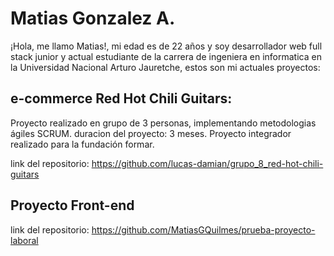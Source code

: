 # Matias Gonzalez A.

¡Hola, me llamo Matias!, mi edad es de 22 años y soy desarrollador web full stack junior y actual estudiante de la carrera de ingeniera en informatica en la Universidad Nacional Arturo Jauretche,
estos son mi actuales proyectos: 


## e-commerce Red Hot Chili Guitars:

Proyecto realizado en grupo de 3 personas, implementando metodologias ágiles SCRUM. duracion del proyecto: 3 meses.
Proyecto integrador realizado para la fundación formar.

link del repositorio: https://github.com/lucas-damian/grupo_8_red-hot-chili-guitars 

## Proyecto Front-end 

link del repositorio: https://github.com/MatiasGQuilmes/prueba-proyecto-laboral
